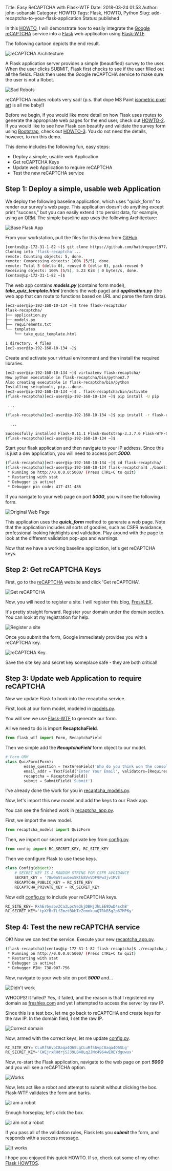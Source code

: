 Title: Easy ReCAPTCHA with Flask-WTF
Date: 2018-03-24 01:53
Author: john-sobanski
Category: HOWTO
Tags: Flask, HOWTO, Python
Slug: add-recaptcha-to-your-flask-application
Status: published

In this [HOWTO]({category}howto), I will demonstrate how to easily integrate the [Google reCAPTCHA](https://www.google.com/recaptcha/intro/) service into a [Flask](http://flask.pocoo.org/) web application using [Flask-WTF](https://wtforms.readthedocs.io/en/3.0.x/).

The following cartoon depicts the end result.  

![reCAPTCHA Architecture]({static}/images/Add_Recaptcha_To_Your_Flask_Application/recaptcha-arch.png)

A Flask application server provides a simple (beautified) survey to the user.  When the user clicks SUBMIT, Flask first checks to see if the user filled out all the fields.  Flask then uses the Google reCAPTCHA service to make sure the user is not a Robot.  

![Sad Robots]({static}/images/Add_Recaptcha_To_Your_Flask_Application/sad_robot.png)

reCAPTCHA makes robots very sad! (p.s. that dope MS Paint [isometric pixel art](https://en.wikipedia.org/wiki/Pixel_art#Categories) is all me baby!)

Before we begin, if you would like more detail on how Flask uses routes to generate the appropriate web pages for the end user, check out [HOWTO-2]({filename}/part-2-let-internet-facing-forms-update-elasticsearch-via-flask.md).  If you would like to see how Flask can beautify and validate the survey form using [Bootstrap](http://getbootstrap.com/), check out [HOWTO-3]({filename}/part-3-professional-form-validation-with-bootstrap.md).  You do not need the details, however, to run this demo.

This demo includes the following fun, easy steps:

- Deploy a simple, usable web Application
- Get reCAPTCHA Keys
- Update web Application to require reCAPTCHA
- Test the new reCAPTCHA service

## Step 1:  Deploy a simple, usable web Application
We deploy the following baseline application, which uses "quick_form" to render our survey's web page.  This application doesn't do anything except print "success," but you can easily extend it to persist data, for example, using an [ORM](https://www.sqlalchemy.org/).  The simple baseline app uses the following Architecture:

![Base Flask App]({filename}/images/Add_Recaptcha_To_Your_Flask_Application/base-app.jpg)

From your workstation, pull the files for this demo from [GitHub](https://github.com/hatdropper1977/flask-recaptcha).

```bash
[centos@ip-172-31-1-82 ~]$ git clone https://github.com/hatdropper1977/flask-recaptcha.git
Cloning into 'flask-recaptcha'...
remote: Counting objects: 5, done.
remote: Compressing objects: 100% (5/5), done.
remote: Total 5 (delta 0), reused 0 (delta 0), pack-reused 0
Receiving objects: 100% (5/5), 5.23 KiB | 0 bytes/s, done.
[centos@ip-172-31-1-82 ~]$ 
```

The web app contains ***models.py*** (contains form model), ***take\_quiz\_template.html*** (renders the web page) and ***application.py*** (the web app that can route to functions based on URL and parse the form data).

```bash
[ec2-user@ip-192-168-10-134 ~]$ tree flask-recaptcha/
flask-recaptcha/
├── application.py
├── models.py
├── requirements.txt
└── templates
    └── take_quiz_template.html

1 directory, 4 files
[ec2-user@ip-192-168-10-134 ~]$ 
```

Create and activate your virtual environment and then install the required libraries.

```bash
[ec2-user@ip-192-168-10-134 ~]$ virtualenv flask-recaptcha/
New python executable in flask-recaptcha/bin/python2.7
Also creating executable in flask-recaptcha/bin/python
Installing setuptools, pip...done.
[ec2-user@ip-192-168-10-134 ~]$ . flask-recaptcha/bin/activate
(flask-recaptcha)[ec2-user@ip-192-168-10-134 ~]$ pip install -U pip

 ...

(flask-recaptcha)[ec2-user@ip-192-168-10-134 ~]$ pip install -r flask-recaptcha/requirements.txt

  ...

Successfully installed Flask-0.11.1 Flask-Bootstrap-3.3.7.0 Flask-WTF-0.13.1 Jinja2-2.8 MarkupSafe-0.23 WTForms-2.1 Werkzeug-0.11.11 click-6.6 dominate-2.3.1 itsdangerous-0.24 visitor-0.1.3
(flask-recaptcha)[ec2-user@ip-192-168-10-134 ~]$ 
```

Start your flask application and then navigate to your IP address. Since this is just a dev application, you will need to access port ***5000***.  

```bash
(flask-recaptcha)[ec2-user@ip-192-168-10-134 ~]$ cd flask-recaptcha/
(flask-recaptcha)[ec2-user@ip-192-168-10-134 flask-recaptcha]$ ./baseline-application.py 
 * Running on http://0.0.0.0:5000/ (Press CTRL+C to quit)
 * Restarting with stat
 * Debugger is active!
 * Debugger pin code: 417-431-486
```

If you navigate to your web page on port ***5000***, you will see the following form.

![Original Web Page]({static}/images/Add_Recaptcha_To_Your_Flask_Application/original_web_page.png)

This application uses the ***quick\_form*** method to generate a web page. Note that the application includes all sorts of goodies, such as CSFR avoidance, professional looking highlights and validation. Play around with the page to look at the different validation pop-ups and warnings.

Now that we have a working baseline application, let's get reCAPTCHA keys.

## Step 2: Get reCAPTCHA Keys

First, go to the [reCAPTCHA](https://www.google.com/recaptcha/intro/) website and click 'Get reCAPTCHA'.

![Get reCAPTCHA]({static}/images/Add_Recaptcha_To_Your_Flask_Application/get_recaptcha.png)

Now, you will need to register a site.  I will register this blog, [FreshLEX]({filename}).

It's pretty straight forward.  Register your domain under the domain section.  You can look at my registration for help.

![Register a site]({static}/images/Add_Recaptcha_To_Your_Flask_Application/sign_up_recaptcha.png)

Once you submit the form, Google immediately provides you with a reCAPTCHA key.

![reCAPTCHA Key]({static}/images/Add_Recaptcha_To_Your_Flask_Application/captcha_key.png).

Save the site key and secret key someplace safe - they are both critical!

## Step 3: Update web Application to require reCAPTCHA

Now we update Flask to hook into the recaptcha service.

First, look at our form model, modeled in [models.py](https://github.com/hatdropper1977/flask-recaptcha/blob/master/models.py).

You will see we use [Flask-WTF](https://wtforms.read/thedocs.io/en/3.0.x/) to generate our form.

All we need to do is import **RecaptchaField**.

```python
from flask_wtf import Form, RecaptchaField
```

Then we simple add the ***RecaptchaField*** form object to our model.

```python
# Form ORM
class QuizForm(Form):
        essay_question = TextAreaField('Who do you think won the console wars of 1991, Sega Genesis or Super Nintendo? (2048 characters)', validators=[Required(),Length(max=2047)] )
        email_addr = TextField('Enter Your Email', validators=[Required(), Email()])
        recaptcha = RecaptchaField()
        submit = SubmitField('Submit')
```

I've already done the work for you in [recaptcha_models.py](https://github.com/hatdropper1977/flask-recaptcha/blob/master/recaptcha_models.py).

Now, let's import this new model and add the keys to our Flask app.

You can see the finished work in [recaptcha_app.py](https://github.com/hatdropper1977/flask-recaptcha/blob/master/recaptcha_app.py).

First, we import the new model.

```python
from recaptcha_models import QuizForm
```

Then, we import our secret and private key from [config.py](https://github.com/hatdropper1977/flask-recaptcha/blob/master/config.py).

```python
from config import RC_SECRET_KEY, RC_SITE_KEY
```

Then we configure Flask to use these keys.

```python
class Config(object):
    # SECRET_KEY IS A RANDOM STRING FOR CSFR AVOIDANCE
    SECRET_KEY = '78w0o5tuuGex5Ktk8VvVDF9Pw3jv1MVE'
    RECAPTCHA_PUBLIC_KEY = RC_SITE_KEY
    RECAPTCHA_PRIVATE_KEY = RC_SECRET_KEY
```

Now edit [config.py](https://github.com/hatdropper1977/flask-recaptcha/blob/master/config.py) to include your reCAPTCHA keys.


```python
RC_SITE_KEY='RkhEr6ysbvZCa3LpcVe3kjDBHjJhLEE9DwD4schB'
RC_SECRET_KEY='tpXYBrTLfZmztBkbTeZemnkuuQTRkB5g2p67MP6y'
```

## Step 4: Test the new reCAPTCHA service

OK!  Now we can test the service.  Execute your new [recaptcha_app.py](https://github.com/hatdropper1977/flask-recaptcha/blob/master/recaptcha_app.py).

```bash
(flask-recaptcha)[centos@ip-172-31-1-82 flask-recaptcha]$ ./recaptcha_app.py 
 * Running on http://0.0.0.0:5000/ (Press CTRL+C to quit)
 * Restarting with stat
 * Debugger is active!
 * Debugger PIN: 738-907-756
```

Now, navigate to your web site on port ***5000*** and...

![Didn't work]({static}/images/Add_Recaptcha_To_Your_Flask_Application/didnt_work.png)

WHOOPS!  It failed?  Yes, it failed, and the reason is that I registered my domain as [freshlex.com]({filename}) and yet I attempted to access the server by raw IP.

Since this is a test box, let me go back to reCAPTCHA and create keys for the raw IP.  In the domain field, I set the raw IP.

![Correct domain]({static}/images/Add_Recaptcha_To_Your_Flask_Application/correct_domain.png)

Now, armed with the correct keys, let me update [config.py](https://github.com/hatdropper1977/flask-recaptcha/blob/master/config.py).


```python
RC_SITE_KEY='CLuRfS6vpC8aqa4Q6SLgCLuRfS6vpC8aqa4Q6SLg'
RC_SECRET_KEY='CWEjrxRHdrjSJ39L848Lq2JMc4964wEREYdguwux'
```

Now, re-start the Flask application, navigate to the web page on port ***5000*** and you will see a reCAPTCHA option.

![Works]({static}/images/Add_Recaptcha_To_Your_Flask_Application/works.png)

Now, lets act like a robot and attempt to submit without clicking the box.  Flask-WTF validates the form and barks.


![I am a robot]({static}/images/Add_Recaptcha_To_Your_Flask_Application/I_am_a_robot.png)

Enough horseplay, let's click the box.

![I am not a robot]({static}/images/Add_Recaptcha_To_Your_Flask_Application/I_am_not_a_robot.png)

If you pass all of the validation rules, Flask lets you ***submit*** the form, and responds with a success message.

![It works]({static}/images/Add_Recaptcha_To_Your_Flask_Application/submitted.png)

I hope you enjoyed this quick HOWTO. If so, check out some of my other [Flask HOWTOS]({tag}flask).
